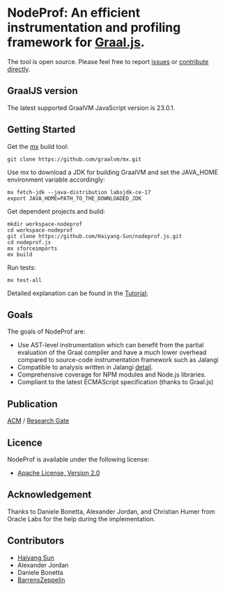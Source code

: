 # NodeProf: An efficient instrumentation and profiling framework for [Graal.js](https://github.com/graalvm/graaljs).
The tool is open source. 
Please feel free to report [issues](https://github.com/Haiyang-Sun/nodeprof.js/issues) or [contribute directly](https://github.com/Haiyang-Sun/nodeprof.js/pulls).

## GraalJS version
The latest supported GraalVM JavaScript version is 23.0.1.

## Getting Started
Get the [mx](https://github.com/graalvm/mx) build tool:

```
git clone https://github.com/graalvm/mx.git
```

Use mx to download a JDK for building GraalVM and set the JAVA_HOME environment variable accordingly:

```
mx fetch-jdk --java-distribution labsjdk-ce-17
export JAVA_HOME=PATH_TO_THE_DOWNLOADED_JDK
```

Get dependent projects and build:

```
mkdir workspace-nodeprof
cd workspace-nodeprof
git clone https://github.com/Haiyang-Sun/nodeprof.js.git
cd nodeprof.js
mx sforceimports
mx build
```

Run tests:
```
mx test-all
```

Detailed explanation can be found in the [Tutorial](https://github.com/Haiyang-Sun/nodeprof.js/blob/master/Tutorial.md);

## Goals
The goals of NodeProf are:

* Use AST-level instrumentation which can benefit from the partial evaluation of the Graal compiler and have a much lower overhead compared to source-code instrumentation framework such as Jalangi
* Compatible to analysis written in Jalangi [detail](https://github.com/Haiyang-Sun/nodeprof.js/blob/master/Difference.md).
* Comprehensive coverage for NPM modules and Node.js libraries.
* Compliant to the latest ECMAScript specification (thanks to Graal.js)

## Publication

[ACM](https://dl.acm.org/doi/10.1145/3178372.3179527) / [Research Gate](https://www.researchgate.net/publication/323329222_Efficient_dynamic_analysis_for_Nodejs)

## Licence

NodeProf is available under the following license:

* [Apache License, Version 2.0](http://www.apache.org/licenses/LICENSE-2.0)

## Acknowledgement

Thanks to Daniele Bonetta, Alexander Jordan, and Christian Humer from Oracle Labs for the help during the implementation.

## Contributors
- [Haiyang Sun](https://github.com/Haiyang-Sun)
- Alexander Jordan
- Daniele Bonetta
- [BarrensZeppelin](https://github.com/BarrensZeppelin)

